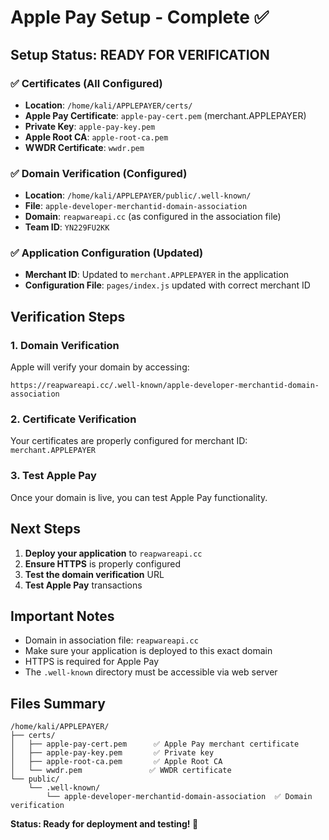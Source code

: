 # Apple Pay Setup - Complete ✅

## Setup Status: READY FOR VERIFICATION

### ✅ Certificates (All Configured)
- **Location**: `/home/kali/APPLEPAYER/certs/`
- **Apple Pay Certificate**: `apple-pay-cert.pem` (merchant.APPLEPAYER)
- **Private Key**: `apple-pay-key.pem`
- **Apple Root CA**: `apple-root-ca.pem`
- **WWDR Certificate**: `wwdr.pem`

### ✅ Domain Verification (Configured)
- **Location**: `/home/kali/APPLEPAYER/public/.well-known/`
- **File**: `apple-developer-merchantid-domain-association`
- **Domain**: `reapwareapi.cc` (as configured in the association file)
- **Team ID**: `YN229FU2KK`

### ✅ Application Configuration (Updated)
- **Merchant ID**: Updated to `merchant.APPLEPAYER` in the application
- **Configuration File**: `pages/index.js` updated with correct merchant ID

## Verification Steps

### 1. Domain Verification
Apple will verify your domain by accessing:
```
https://reapwareapi.cc/.well-known/apple-developer-merchantid-domain-association
```

### 2. Certificate Verification
Your certificates are properly configured for merchant ID: `merchant.APPLEPAYER`

### 3. Test Apple Pay
Once your domain is live, you can test Apple Pay functionality.

## Next Steps

1. **Deploy your application** to `reapwareapi.cc`
2. **Ensure HTTPS** is properly configured
3. **Test the domain verification** URL
4. **Test Apple Pay** transactions

## Important Notes

- Domain in association file: `reapwareapi.cc`
- Make sure your application is deployed to this exact domain
- HTTPS is required for Apple Pay
- The `.well-known` directory must be accessible via web server

## Files Summary
```
/home/kali/APPLEPAYER/
├── certs/
│   ├── apple-pay-cert.pem      ✅ Apple Pay merchant certificate
│   ├── apple-pay-key.pem       ✅ Private key
│   ├── apple-root-ca.pem       ✅ Apple Root CA
│   └── wwdr.pem               ✅ WWDR certificate
└── public/
    └── .well-known/
        └── apple-developer-merchantid-domain-association  ✅ Domain verification
```

**Status: Ready for deployment and testing! 🚀**